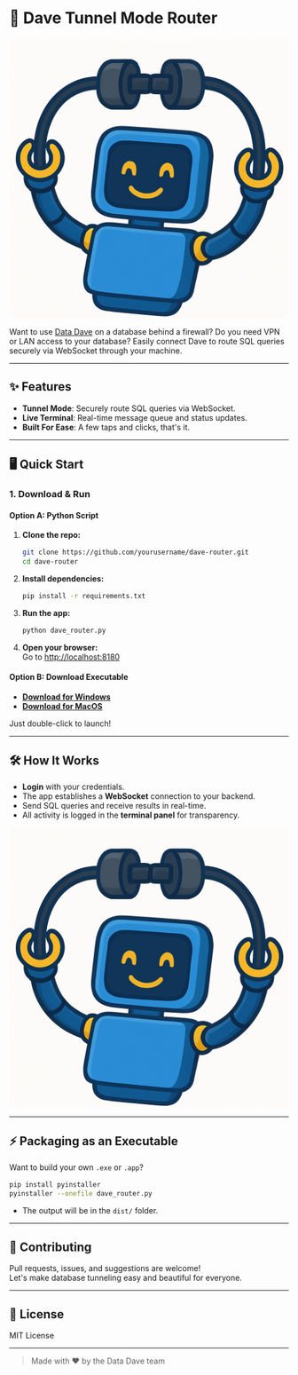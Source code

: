 # 🚀 Dave Tunnel Mode Router

![Dave Router Banner](dave_connected.png)

Want to use [Data Dave](https://data-dave.xyz) on a database behind a firewall? 
Do you need VPN or LAN access to your database? Easily connect Dave to route SQL queries securely via WebSocket through your machine.

---

## ✨ Features

- **Tunnel Mode**: Securely route SQL queries via WebSocket.
- **Live Terminal**: Real-time message queue and status updates.
- **Built For Ease**: A few taps and clicks, that's it. 

---

## 🖥️ Quick Start

### 1. Download & Run

#### Option A: Python Script

1. **Clone the repo:**
   ```bash
   git clone https://github.com/yourusername/dave-router.git
   cd dave-router
   ```

2. **Install dependencies:**
   ```bash
   pip install -r requirements.txt
   ```

3. **Run the app:**
   ```bash
   python dave_router.py
   ```

4. **Open your browser:**  
   Go to [http://localhost:8180](http://localhost:8180)

#### Option B: Download Executable

- **[Download for Windows](https://github.com/yourusername/dave-router/releases/latest/download/dave-router.exe)**
- **[Download for MacOS](https://github.com/yourusername/dave-router/releases/latest/download/dave-router.app)**

Just double-click to launch!

---

## 🛠️ How It Works

- **Login** with your credentials.
- The app establishes a **WebSocket** connection to your backend.
- Send SQL queries and receive results in real-time.
- All activity is logged in the **terminal panel** for transparency.

![Screenshot](dave_connected.png)

---

## ⚡ Packaging as an Executable

Want to build your own `.exe` or `.app`?

```bash
pip install pyinstaller
pyinstaller --onefile dave_router.py
```
- The output will be in the `dist/` folder.

---

## 🤝 Contributing

Pull requests, issues, and suggestions are welcome!  
Let's make database tunneling easy and beautiful for everyone.

---

## 📄 License

MIT License

---

> Made with ❤️ by the Data Dave team